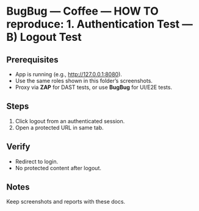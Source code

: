 ﻿# BugBug — Coffee — HOW TO reproduce: 1. Authentication Test — B) Logout Test

## Prerequisites

- App is running (e.g., http://127.0.0.1:8080).
- Use the same roles shown in this folder’s screenshots.
- Proxy via **ZAP** for DAST tests, or use **BugBug** for UI/E2E tests.

## Steps

1. Click logout from an authenticated session.
2. Open a protected URL in same tab.

## Verify

- Redirect to login.
- No protected content after logout.

## Notes

Keep screenshots and reports with these docs.


